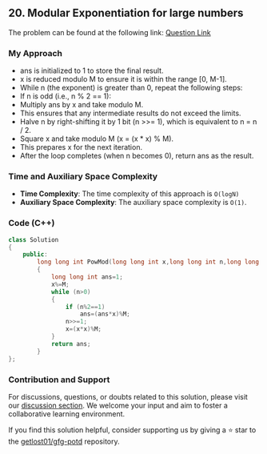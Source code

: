 ## 20. Modular Exponentiation for large numbers
The problem can be found at the following link: [Question Link](https://www.geeksforgeeks.org/problems/modular-exponentiation-for-large-numbers5537/1)

### My Approach
- ans is initialized to 1 to store the final result.
- x is reduced modulo M to ensure it is within the range [0, M-1].
- While n (the exponent) is greater than 0, repeat the following steps:
- If n is odd (i.e., n % 2 == 1):
- Multiply ans by x and take modulo M.
- This ensures that any intermediate results do not exceed the limits.
- Halve n by right-shifting it by 1 bit (n >>= 1), which is equivalent to n = n / 2.
- Square x and take modulo M (x = (x * x) % M).
- This prepares x for the next iteration.
- After the loop completes (when n becomes 0), return ans as the result.

### Time and Auxiliary Space Complexity

- **Time Complexity**: The time complexity of this approach is `O(logN)`
- **Auxiliary Space Complexity**: The auxiliary space complexity is `O(1)`.

### Code (C++)

```cpp
class Solution
{
	public:
		long long int PowMod(long long int x,long long int n,long long int M)
		{
		    long long int ans=1;
            x%=M;
            while (n>0)
            {
                if (n%2==1)
                    ans=(ans*x)%M;
                n>>=1;
                x=(x*x)%M;
            }
            return ans;
		}
};
```

### Contribution and Support

For discussions, questions, or doubts related to this solution, please visit our [discussion section](https://github.com/getlost01/gfg-potd/discussions). We welcome your input and aim to foster a collaborative learning environment.

If you find this solution helpful, consider supporting us by giving a ⭐ star to the [getlost01/gfg-potd](https://github.com/getlost01/gfg-potd) repository.
